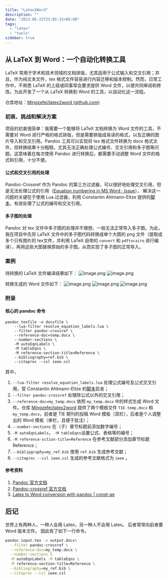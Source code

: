 ```yaml
---
title: "Latex2Word"
description: ""
date: "2023-05-22T23:05:15+08:00"
tags:
  - "latex"
  - "tools"
sidebar: true
---
```


## 从 LaTeX 到 Word：一个自动化转换工具

LaTeX 常用于学术和技术领域的文档排版，尤其适用于公式输入和交叉引用；并且，作为纯文本文件，tex 格式文件容易进行内容迁移和版本控制。然而，日常工作中，不熟悉 LaTeX 的上级或同事常会要求提供 Word 文件，以便共同审阅和修改。为此开发了一个从 LaTeX 转换到 Word 的工具，以自动化这一流程。

仓库地址：[Mingzefei/latex2word (github.com)](https://github.com/Mingzefei/latex2word)

### 初衷、挑战和解决方案

项目的初衷很简单：我需要一个能够将 LaTeX 文档转换为 Word 文件的工具，不需要对 Word 进行严格的格式排版，但是需要排版成易读的格式，以及正确的图片导入和交叉引用。Pandoc 工具可以实现将 tex 格式文件转换为 docx 格式文件，但转换结果十分粗糙，尤其无法正确处理公式编号、交叉引用和多子图等问题。这意味着在每次使用 Pandoc  进行转换后，都需要手动调整 Word 文件的格式和引用，十分不便。

#### 公式和交叉引用的处理

Pandoc-Crossref 作为 Pandoc 的第三方过滤器，可以很好地处理交叉引用，但是无法处理公式的引用（[Equation numbering in MS Word · Issue](https://github.com/lierdakil/pandoc-crossref/issues/221)）。
解决这一问题的关键在于使用 Lua 过滤器，利用 Constantin Ahlmann-Eltze 提供的[脚本](https://gist.githubusercontent.com/const-ae/752ad85c43d92b72865453ea3a77e2dd/raw/28c1815979e5d03cd9ab3638f9befd354797a72b/resolve_equation_labels.lua)，有效处理了公式的编号和交叉引用。

#### 多子图的处理

Pandoc 对 tex 文件中多子图的处理并不理想，一般无法正常导入多子图。为此，我在项目中先将 LaTeX 文件中的多子图代码转换成单个大图的 png 文件（提取成多个只有图片的 tex文件，并利用 LaTeX 自带的 `convert` 和 `pdftocairo` 进行编译），再用这些大图替换原始的多子图。从而实现了多子图的正常导入。

### 案例
待转换的 LaTeX 文件编译结果如下：
![image.png](https://cdn.jsdelivr.net/gh/Mingzefei/myimage@main/img20240921232609.png)
![image.png](https://cdn.jsdelivr.net/gh/Mingzefei/myimage@main/img20240921232625.png)

转换生成的 Word 文件如下：
![image.png](https://cdn.jsdelivr.net/gh/Mingzefei/myimage@main/img20240921232932.png)
![image.png](https://cdn.jsdelivr.net/gh/Mingzefei/myimage@main/img20240921233103.png)
![image.png](https://cdn.jsdelivr.net/gh/Mingzefei/myimage@main/img20240921233132.png)


### 附录

#### 核心的 pandoc 命令

```shell
pandoc texfile -o docxfile \
    --lua-filter resolve_equation_labels.lua \
    --filter pandoc-crossref \
    --reference-doc=temp.docx \
    --number-sections \
    -M autoEqnLabels \
    -M tableEqns \
    -M reference-section-title=Reference \
    --bibliography=ref.bib \
    --citeproc --csl ieee.csl
```
其中，
1. `--lua-filter resolve_equation_labels.lua` 处理公式编号及公式交叉引用，受 Constantin Ahlmann-Eltze 的[脚本](https://gist.githubusercontent.com/const-ae/752ad85c43d92b72865453ea3a77e2dd/raw/28c1815979e5d03cd9ab3638f9befd354797a72b/resolve_equation_labels.lua)启发；
2. `--filter pandoc-crossref` 处理除公式以外的交叉引用；
3. `--reference-doc=my_temp.docx` 依照 `my_temp.docx` 中的样式生成 Word 文件。仓库 [Mingzefei/latex2word](https://github.com/Mingzefei/latex2word) 提供了两个模板文件 `TIE-temp.docx` 和 `my_temp.docx`，前者是 TIE 期刊的投稿 Word 模板（双栏），后者是个人调整出的 Word 模板（单栏，且便于批注）；
4. `--number-sections` 在（子）章节标题前添加数字编号；
5. `-M autoEqnLabels`， `-M tableEqns`设置公式、表格等的编号；
6. `-M reference-sction-title=Reference` 在参考文献部分添加章节标题 Reference；
7. `--biblipgraphy=my_ref.bib` 使用 `ref.bib` 生成参考文献；
8. `--citeproc --csl ieee.csl` 生成的参考文献格式为 `ieee` 。
#### 参考资料
1. [Pandoc 官方文档](https://github.com/jgm/pandoc/blob/main/INSTALL.md)
2. [Pandoc-crossref 官方文档](https://github.com/lierdakil/pandoc-crossref)
3. [Latex to Word conversion with pandoc | const-ae](https://const-ae.name/post/2024-08-02-latex-to-word-conversion-with-pandoc/)

## 后记

世界上有两种人，一种人会用 Latex，另一种人不会用 Latex。 后者常常向前者要 Word 版本文件。 因此有了如下一行命令。

```bash
pandoc input.tex -o output.docx\
  --filter pandoc-crossref \
  --reference-doc=my_temp.docx \
  --number-sections \
  -M autoEqnLabels -M tableEqns \
  -M reference-section-title=Reference \
  --bibliography=my_ref.bib \
  --citeproc --csl ieee.csl
```